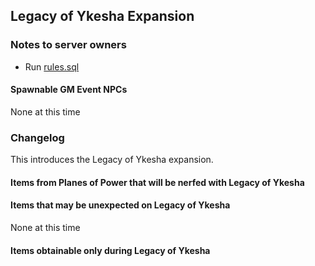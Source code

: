 ## Legacy of Ykesha Expansion

### Notes to server owners
* Run [rules.sql](https://github.com/xackery/peq-expansions/blob/master/5/rules.sql)

#### Spawnable GM Event NPCs
None at this time

### Changelog
This introduces the Legacy of Ykesha expansion.
#### Items from Planes of Power that will be nerfed with Legacy of Ykesha
#### Items that may be unexpected on Legacy of Ykesha
None at this time
#### Items obtainable only during Legacy of Ykesha
